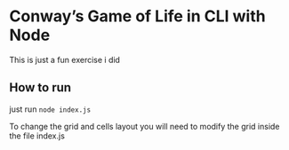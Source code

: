 # Conway’s Game of Life in CLI with Node #
This is just a fun exercise i did


## How to run ##
just run `node index.js`

To change the grid and cells layout you will need to modify the grid inside the file index.js
